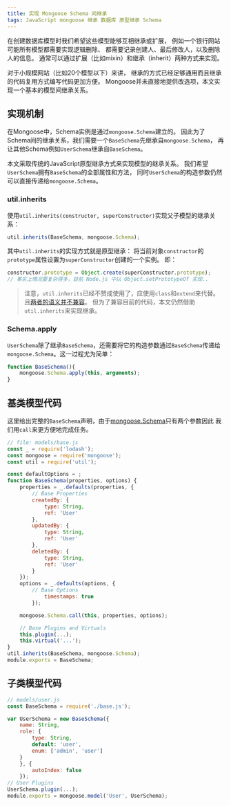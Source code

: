 ```yaml
---
title: 实现 Mongoose Schema 间继承
tags: JavaScript mongoose 继承 数据库 原型继承 Schema
---
```


在创建数据库模型时我们希望这些模型能够互相继承或扩展，
例如一个银行网站可能所有模型都需要实现逻辑删除、
都需要记录创建人、最后修改人，以及删除人的信息。
通常可以通过扩展（比如mixin）和继承（inherit）两种方式来实现。

对于小规模网站（比如20个模型以下）来讲，
继承的方式已经足够通用而且继承的代码复用方式编写代码更加方便。
Mongoose并未直接地提供改选项，本文实现一个基本的模型间继承关系。

<!--more-->

## 实现机制

在Mongoose中，Schema实例是通过`mongoose.Schema`建立的。
因此为了Schema间的继承关系，我们需要一个`BaseSchema`先继承自`mongoose.Schema`，
再让其他Schema例如`UserSchema`继承自`BaseSchema`。

本文采取传统的JavaScript原型继承方式来实现模型的继承关系。
我们希望`UserSchema`拥有`BaseSchema`的全部属性和方法，
同时`UserSchema`的构造参数仍然可以直接传递给`mongoose.Schema`。

### util.inherits

使用`util.inherits(constructor, superConstructor)`实现父子模型的继承关系：

```javascript
util.inherits(BaseSchema, mongoose.Schema);
```

其中`util.inherits`的实现方式就是原型继承：
将当前对象`constructor`的`prototype`属性设置为`superConstructor`创建的一个实例。
即：

```javascript
constructor.prototype = Object.create(superConstructor.prototype);
// 事实上情况要复杂得多，目前 Node.js 中以 Object.setPrototypeOf 实现..
```

> 注意，`util.inherits`已经不赞成使用了，应使用`class`和`extend`来代替。
> 且[两者的语义并不兼容][semantic-diff]。
> 但为了兼容目前的代码，本文仍然借助`util.inherits`来实现继承。

### Schema.apply

`UserSchema`除了继承`BaseSchema`，还需要将它的构造参数通过`BaseSchema`传递给`mongoose.Schema`。这一过程尤为简单：

```javascript
function BaseSchema(){
    mongoose.Schema.apply(this, arguments);
}
```

## 基类模型代码

这里给出完整的`BaseSchema`声明，由于[mongoose.Schema][schema]只有两个参数因此
我们用`call`来更方便地完成任务。

```javascript
// file: models/base.js
const _ = require('lodash');
const mongoose = require('mongoose');
const util = require('util');

const defaultOptions = ;
function BaseSchema(properties, options) {
    properties = _.defaults(properties, {
        // Base Properties
        createdBy: {
            type: String,
            ref: 'User'
        },
        updatedBy: {
            type: String,
            ref: 'User'
        },
        deletedBy: {
            type: String,
            ref: 'User'
        }
    });
    options = _.defaults(options, {
        // Base Options
            timestamps: true
        });

    mongoose.Schema.call(this, properties, options);

    // Base Plugins and Virtuals
    this.plugin(...);
    this.virtual('...');
}
util.inherits(BaseSchema, mongoose.Schema);
module.exports = BaseSchema;
```

## 子类模型代码

```javascript
// models/user.js
const BaseSchema = require('./base.js');

var UserSchema = new BaseSchema({
    name: String,
    role: {
        type: String,
        default: 'user',
        enum: ['admin', 'user']
    }
    }, {
        autoIndex: false
    });
// User Plugins
UserSchema.plugin(...);
module.exports = mongoose.model('User', UserSchema);
```

[semantic-diff]: https://github.com/nodejs/node/issues/4179
[schema]: http://mongoosejs.com/docs/api.html#schema_Schema
